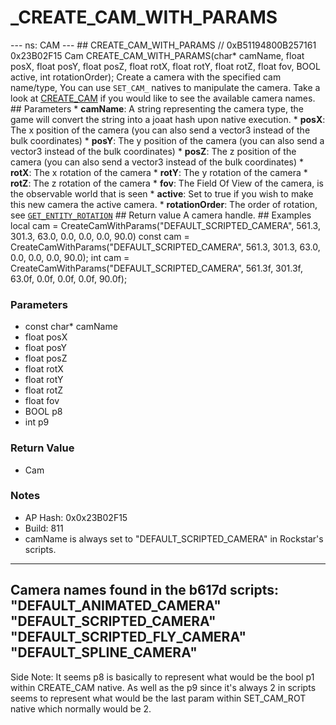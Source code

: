 # _CREATE_CAM_WITH_PARAMS

--- ns: CAM --- ## CREATE_CAM_WITH_PARAMS  // 0xB51194800B257161 0x23B02F15 Cam CREATE_CAM_WITH_PARAMS(char* camName, float posX, float posY, float posZ, float rotX, float rotY, float rotZ, float fov, BOOL active, int rotationOrder);  Create a camera with the specified cam name/type, You can use `SET_CAM_` natives to manipulate the camera.  Take a look at [CREATE_CAM](#_0xC3981DCE61D9E13F) if you would like to see the available camera names.  ## Parameters * **camName**: A string representing the camera type, the game will convert the string into a joaat hash upon native execution. * **posX**: The x position of the camera (you can also send a vector3 instead of the bulk coordinates) * **posY**: The y position of the camera (you can also send a vector3 instead of the bulk coordinates) * **posZ**: The z position of the camera (you can also send a vector3 instead of the bulk coordinates) * **rotX**: The x rotation of the camera * **rotY**: The y rotation of the camera * **rotZ**: The z rotation of the camera * **fov**: The Field Of View of the camera, is the observable world that is seen * **active**: Set to true if you wish to make this new camera the active camera. * **rotationOrder**: The order of rotation, see [`GET_ENTITY_ROTATION`](#_0xAFBD61CC738D9EB9)  ## Return value A camera handle.   ## Examples local cam = CreateCamWithParams("DEFAULT_SCRIPTED_CAMERA", 561.3, 301.3, 63.0, 0.0, 0.0, 0.0, 90.0)  const cam = CreateCamWithParams("DEFAULT_SCRIPTED_CAMERA", 561.3, 301.3, 63.0, 0.0, 0.0, 0.0, 90.0);  int cam = CreateCamWithParams("DEFAULT_SCRIPTED_CAMERA", 561.3f, 301.3f, 63.0f, 0.0f, 0.0f, 0.0f, 90.0f);

### Parameters
* const char* camName
* float posX
* float posY
* float posZ
* float rotX
* float rotY
* float rotZ
* float fov
* BOOL p8
* int p9

### Return Value
* Cam

### Notes
* AP Hash: 0x0x23B02F15
* Build: 811
* camName is always set to "DEFAULT_SCRIPTED_CAMERA" in Rockstar's scripts.
------------
Camera names found in the b617d scripts:
"DEFAULT_ANIMATED_CAMERA"
"DEFAULT_SCRIPTED_CAMERA"
"DEFAULT_SCRIPTED_FLY_CAMERA"
"DEFAULT_SPLINE_CAMERA"
------------
Side Note: It seems p8 is basically to represent what would be the bool p1 within CREATE_CAM native. As well as the p9 since it's always 2 in scripts seems to represent what would be the last param within SET_CAM_ROT native which normally would be 2.

